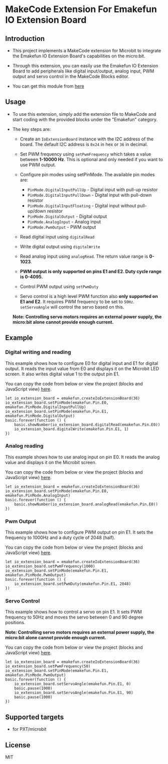# MakeCode Extension For Emakefun IO Extension Board

## Introduction

- This project implements a MakeCode extension for Microbit to integrate the Emakefun IO Extension Board's capabilities on the micro:bit.

- Through this extension, you can easily use the Emakefun IO Extension Board to add peripherals like digital input/output, analog input, PWM output and servo control in the MakeCode Blocks editor.

- You can get this module from [here](https://www.aliexpress.com/item/1005006064021730.html)

## Usage

- To use this extension, simply add the extension file to MakeCode and start coding with the provided blocks under the "Emakefun" category.

- The key steps are:

  - Create an `IoExtensionBoard` instance with the I2C address of the board. The default I2C address is `0x24` in hex or `36` in decimal.

  - Set PWM frequency using `setPwmFrequency` which takes a value between **1-10000 Hz**. This is optional and only needed if you want to use PWM output.

  - Configure pin modes using setPinMode. The available pin modes are:

    - `PinMode.DigitalInputPullUp` - Digital input with pull-up resistor
    - `PinMode.DigitalInputPullDown` - Digital input with pull-down resistor
    - `PinMode.DigitalInputFloating` - Digital input without pull-up/down resistor
    - `PinMode.DigitalOutput` - Digital output
    - `PinMode.AnalogInput` - Analog input
    - `PinMode.PwmOutput` - PWM output
  - Read digital input using `digitalRead`

  - Write digital output using `digitalWrite`

  - Read analog input using `analogRead`. The return value range is **0-1023**.

  - **PWM output is only supported on pins E1 and E2. Duty cycle range is 0-4095.**

  - Control PWM output using `setPwmDuty`

  - Servo control is a high level PWM function also **only supported on E1 and E2**. It requires PWM frequency to be set to `50Hz`. `setServoAngle` will control the servo based on this.

  **Note: Controlling servo motors requires an external power supply, the micro:bit alone cannot provide enough current.**

## Example

### Digital writing and reading

This example shows how to configure E0 for digital input and E1 for digital output. It reads the input value from E0 and displays it on the Microbit LED screen. It also writes digital value 1 to the output pin E1.

You can copy the code from below or view the project (blocks and JavaScript view) [here](https://makecode.microbit.org/_AyK3eucCKEse).

```block
let io_extension_board = emakefun.createIoExtensionBoard(36)
io_extension_board.setPinMode(emakefun.Pin.E0, emakefun.PinMode.DigitalInputPullUp)
io_extension_board.setPinMode(emakefun.Pin.E1, emakefun.PinMode.DigitalOutput)
basic.forever(function () {
    basic.showNumber(io_extension_board.digitalRead(emakefun.Pin.E0))
    io_extension_board.digitalWrite(emakefun.Pin.E1, 1)
})
```

### Analog reading

This example shows how to use analog input on pin E0. It reads the analog value and displays it on the Microbit screen.

You can copy the code from below or view the project (blocks and JavaScript view) [here](https://makecode.microbit.org/_Jjk4yj6ArdY9).

```block
let io_extension_board = emakefun.createIoExtensionBoard(36)
io_extension_board.setPinMode(emakefun.Pin.E0, emakefun.PinMode.AnalogInput)
basic.forever(function () {
    basic.showNumber(io_extension_board.analogRead(emakefun.Pin.E0))
})
```

### Pwm Output

This example shows how to configure PWM output on pin E1. It sets the frequency to 1000Hz and a duty cycle of 2048 (half).

You can copy the code from below or view the project (blocks and JavaScript view) [here](https://makecode.microbit.org/_PbW7XvTm6Y3W).

```block
let io_extension_board = emakefun.createIoExtensionBoard(36)
io_extension_board.setPwmFrequency(1000)
io_extension_board.setPinMode(emakefun.Pin.E1, emakefun.PinMode.PwmOutput)
basic.forever(function () {
    io_extension_board.setPwmDuty(emakefun.Pin.E1, 2048)
})
```

### Servo Control

This example shows how to control a servo on pin E1. It sets PWM frequency to 50Hz and moves the servo between 0 and 90 degree positions.

**Note: Controlling servo motors requires an external power supply, the micro:bit alone cannot provide enough current.**

You can copy the code from below or view the project (blocks and JavaScript view) [here](https://makecode.microbit.org/_fgChDhbtuWd2).

```block
let io_extension_board = emakefun.createIoExtensionBoard(36)
io_extension_board.setPwmFrequency(50)
io_extension_board.setPinMode(emakefun.Pin.E1, emakefun.PinMode.PwmOutput)
basic.forever(function () {
    io_extension_board.setServoAngle(emakefun.Pin.E1, 0)
    basic.pause(1000)
    io_extension_board.setServoAngle(emakefun.Pin.E1, 90)
    basic.pause(1000)
})
```

## Supported targets

- for PXT/microbit

## License

MIT
